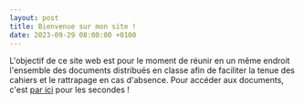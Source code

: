 ```yaml
---
layout: post
title: Bienvenue sur mon site !
date: 2023-09-29 08:00:00 +0100
---
```


L'objectif de ce site web est pour le moment de réunir en un même endroit l'ensemble des documents distribués en classe afin de faciliter la tenue des cahiers et le rattrapage en cas d'absence. Pour accéder aux documents, c'est [par ici](/seconde.html) pour les secondes !
